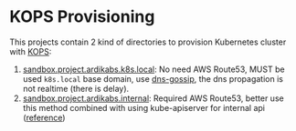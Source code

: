 # KOPS Provisioning
This projects contain 2 kind of directories to provision Kubernetes cluster with [KOPS](https://kops.sigs.k8s.io/):
1. [sandbox.project.ardikabs.k8s.local](./sandbox.project.ardikabs.k8s.local): No need AWS Route53, MUST be used `k8s.local` base domain, use [dns-gossip](https://github.com/kubernetes/kops/blob/master/docs/gossip.md), the dns propagation is not realtime (there is delay).
1. [sandbox.project.ardikabs.internal](./sandbox.project.ardikabs.internal): Required AWS Route53, better use this method combined with using kube-apiserver for internal api ([reference](https://github.com/kubernetes/kops/blob/master/pkg/apis/kops/cluster.go#L372))